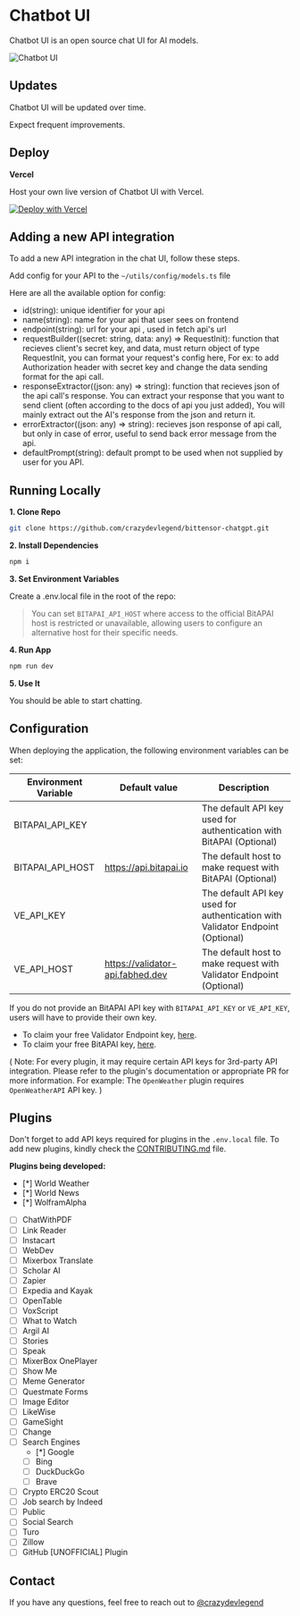 # Chatbot UI

Chatbot UI is an open source chat UI for AI models.

![Chatbot UI](./public/screenshots/home.png)

## Updates

Chatbot UI will be updated over time.

Expect frequent improvements.

## Deploy

**Vercel**

Host your own live version of Chatbot UI with Vercel.

[![Deploy with Vercel](https://vercel.com/button)](https://vercel.com/new/clone?repository-url=https%3A%2F%2Fgithub.com%2Fcrazydevlegend%2Fbittensor-chatgpt)

## Adding a new API integration

To add a new API integration in the chat UI, follow these steps.

Add config for your API to the `~/utils/config/models.ts` file

Here are all the available option for config:

- id(string): unique identifier for your api
- name(string): name for your api that user sees on frontend
- endpoint(string): url for your api , used in fetch api's url
- requestBuilder((secret: string, data: any) => RequestInit): function that recieves client's secret key, and data, must return object of type RequestInit, you can format your request's config here, For ex: to add Authorization header with secret key and change the data sending format for the api call.
- responseExtractor((json: any) => string): function that recieves json of the api call's response. You can extract your response that you want to send client (often according to the docs of api you just added), You will mainly extract out the AI's response from the json and return it.
- errorExtractor((json: any) => string): recieves json response of api call, but only in case of error, useful to send back error message from the api.
- defaultPrompt(string): default prompt to be used when not supplied by user for you API.

## Running Locally

**1. Clone Repo**

```bash
git clone https://github.com/crazydevlegend/bittensor-chatgpt.git
```

**2. Install Dependencies**

```bash
npm i
```

**3. Set Environment Variables**

Create a .env.local file in the root of the repo:

> You can set `BITAPAI_API_HOST` where access to the official BitAPAI host is restricted or unavailable, allowing users to configure an alternative host for their specific needs.

**4. Run App**

```bash
npm run dev
```

**5. Use It**

You should be able to start chatting.

## Configuration

When deploying the application, the following environment variables can be set:

| Environment Variable | Default value                    | Description                                                                    |
| -------------------- | -------------------------------- | ------------------------------------------------------------------------------ |
| BITAPAI_API_KEY      |                                  | The default API key used for authentication with BitAPAI (Optional)            |
| BITAPAI_API_HOST     | https://api.bitapai.io           | The default host to make request with BitAPAI (Optional)                       |
| VE_API_KEY           |                                  | The default API key used for authentication with Validator Endpoint (Optional) |
| VE_API_HOST          | https://validator-api.fabhed.dev | The default host to make request with Validator Endpoint (Optional)            |

If you do not provide an BitAPAI API key with `BITAPAI_API_KEY` or `VE_API_KEY`, users will have to provide their own key.

- To claim your free Validator Endpoint key, [here](https://validator.fabhed.dev/).
- To claim your free BitAPAI key, [here](https://app.bitapai.io).

(
Note: For every plugin, it may require certain API keys for 3rd-party API integration. Please refer to the plugin's documentation or appropriate PR for more information.
For example: The `OpenWeather` plugin requires `OpenWeatherAPI` API key.
)

## Plugins

Don't forget to add API keys required for plugins in the `.env.local` file.
To add new plugins, kindly check the [CONTRIBUTING.md](./CONTRIBUTING.md) file.

**Plugins being developed:**

- [*] World Weather
- [*] World News
- [*] WolframAlpha
- [ ] ChatWithPDF
- [ ] Link Reader
- [ ] Instacart
- [ ] WebDev
- [ ] Mixerbox Translate
- [ ] Scholar AI
- [ ] Zapier
- [ ] Expedia and Kayak
- [ ] OpenTable
- [ ] VoxScript
- [ ] What to Watch
- [ ] Argil AI
- [ ] Stories
- [ ] Speak
- [ ] MixerBox OnePlayer
- [ ] Show Me
- [ ] Meme Generator
- [ ] Questmate Forms
- [ ] Image Editor
- [ ] LikeWise
- [ ] GameSight
- [ ] Change
- [ ] Search Engines
  - [*] Google
  - [ ] Bing
  - [ ] DuckDuckGo
  - [ ] Brave
- [ ] Crypto ERC20 Scout
- [ ] Job search by Indeed
- [ ] Public
- [ ] Social Search
- [ ] Turo
- [ ] Zillow
- [ ] GitHub [UNOFFICIAL] Plugin

## Contact

If you have any questions, feel free to reach out to [@crazydevlegend](https://twitter.com/crazydevlegend)
